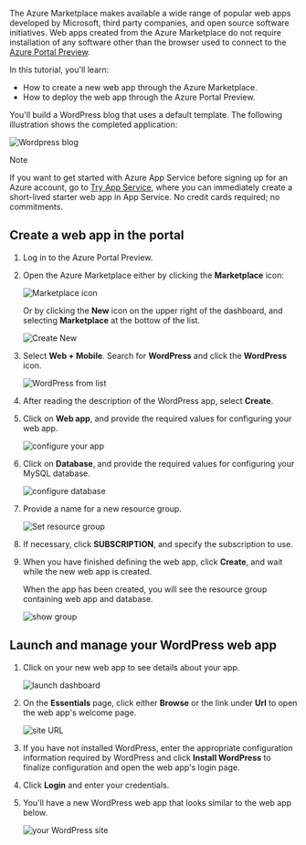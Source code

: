 <!-- not suitable for Mooncake -->

The Azure Marketplace makes available a wide range of popular web apps developed by Microsoft, third party companies, and open source software initiatives. Web apps created from the Azure Marketplace do not require installation of any software other than the browser used to connect to the [Azure Portal Preview](../articles/app-service-web/app-service-web-app-azure-portal.md). 

In this tutorial, you'll learn:

* How to create a new web app through the Azure Marketplace.
* How to deploy the web app through the Azure Portal Preview.

You'll build a WordPress blog that uses a default template. The following illustration shows the completed application:

![Wordpress blog][13]

> [!NOTE]
> If you want to get started with Azure App Service before signing up for an Azure account, go to [Try App Service](https://azure.microsoft.com/try/app-service/), where you can immediately create a short-lived starter web app in App Service. No credit cards required; no commitments.
> 
> 

## Create a web app in the portal
1. Log in to the Azure Portal Preview.
2. Open the Azure Marketplace either by clicking the **Marketplace** icon:

    ![Marketplace icon][marketplace]

    Or by clicking the **New** icon on the upper right of the dashboard, and selecting **Marketplace** at the bottow of the list.

    ![Create New][5]
3. Select **Web + Mobile**. Search for **WordPress** and click the **WordPress** icon.

    ![WordPress from list][7]
4. After reading the description of the WordPress app, select **Create**.
5. Click on **Web app**, and provide the required values for configuring your web app.

    ![configure your app][8]
6. Click on **Database**, and provide the required values for configuring your MySQL database. 

    ![configure database][database]
7. Provide a name for a new resource group.

    ![Set resource group][groupname]
8. If necessary, click **SUBSCRIPTION**, and specify the subscription to use. 
9. When you have finished defining the web app, click **Create**, and wait while the new web app is created.

    When the app has been created, you will see the resource group containing web app and database.

    ![show group][resourcegroup]

## Launch and manage your WordPress web app
1. Click on your new web app to see details about your app.

    ![launch dashboard][10]
2. On the **Essentials** page, click either **Browse** or the link under **Url** to open the web app's welcome page.

    ![site URL][browse]
3. If you have not installed WordPress, enter the appropriate configuration information required by WordPress and click **Install WordPress** to finalize configuration and open the web app's login page.
4. Click **Login** and enter your credentials.  
5. You'll have a new WordPress web app that looks similar to the web app below.    

    ![your WordPress site][13]

[5]: ./media/website-from-gallery/start-marketplace.png
[6]: ./media/website-from-gallery/wordpressgallery-02.png
[7]: ./media/website-from-gallery/search-web-app.png
[8]: ./media/website-from-gallery/set-web-app.png
[9]: ./media/website-from-gallery/wordpressgallery-05.png
[10]: ./media/website-from-gallery/select-web.png
[13]: ./media/website-from-gallery/wordpressgallery-09.png
[webapps]: ./media/website-from-gallery/selectwebapps.png
[database]: ./media/website-from-gallery/set-db.png
[resourcegroup]: ./media/website-from-gallery/show-rg.png
[browse]: ./media/website-from-gallery/browse-web.png
[marketplace]: ./media/website-from-gallery/marketplace-icon.png
[groupname]: ./media/website-from-gallery/set-rg.png